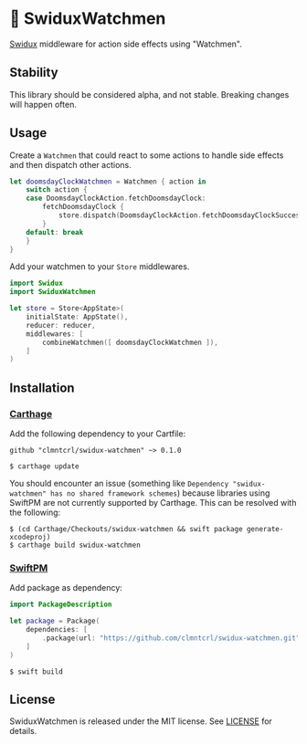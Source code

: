 # 🙂 SwiduxWatchmen

[Swidux](https://github.com/clmntcrl/swidux) middleware for action side effects using "Watchmen".

## Stability

This library should be considered alpha, and not stable. Breaking changes will happen often.

## Usage

Create a `Watchmen` that could react to some actions to handle side effects and then dispatch other actions.

```swift
let doomsdayClockWatchmen = Watchmen { action in
    switch action {
    case DoomsdayClockAction.fetchDoomsdayClock:
        fetchDoomsdayClock {
            store.dispatch(DoomsdayClockAction.fetchDoomsdayClockSuccess(clock: $0))
        }
    default: break
    }
}
```

Add your watchmen to your `Store` middlewares.

```swift
import Swidux
import SwiduxWatchmen

let store = Store<AppState>(
    initialState: AppState(),
    reducer: reducer,
    middlewares: [
        combineWatchmen([ doomsdayClockWatchmen ]),
    ]
)
```

## Installation

### [Carthage](https://github.com/Carthage/Carthage)

Add the following dependency to your Cartfile:

```
github "clmntcrl/swidux-watchmen" ~> 0.1.0
```

```
$ carthage update
```

You should encounter an issue (something like `Dependency "swidux-watchmen" has no shared framework schemes`) because libraries using SwiftPM are not currently supported by Carthage. This can be resolved with the following: 

```
$ (cd Carthage/Checkouts/swidux-watchmen && swift package generate-xcodeproj)
$ carthage build swidux-watchmen
```

### [SwiftPM](https://github.com/apple/swift-package-manager)

Add package as dependency:

```swift
import PackageDescription

let package = Package(
    dependencies: [
        .package(url: "https://github.com/clmntcrl/swidux-watchmen.git", from: "0.1.0"),
    ]
)
```

```
$ swift build
```

## License

SwiduxWatchmen is released under the MIT license. See [LICENSE](LICENSE) for details.
